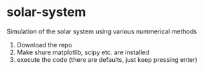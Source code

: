 # solar-system
Simulation of the solar system using various nummerical methods

1. Download the repo
2. Make shure matplotlib, scipy etc. are installed
3. execute the code (there are defaults, just keep pressing enter)
